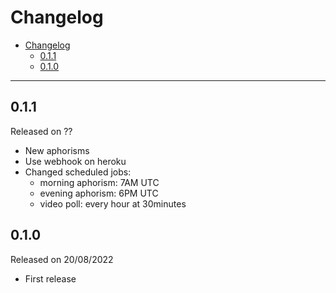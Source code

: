 # Changelog

- [Changelog](#changelog)
  - [0.1.1](#011)
  - [0.1.0](#010)

---

## 0.1.1

Released on ??

- New aphorisms
- Use webhook on heroku
- Changed scheduled jobs:
  - morning aphorism: 7AM UTC
  - evening aphorism: 6PM UTC
  - video poll: every hour at 30minutes

## 0.1.0

Released on 20/08/2022

- First release

